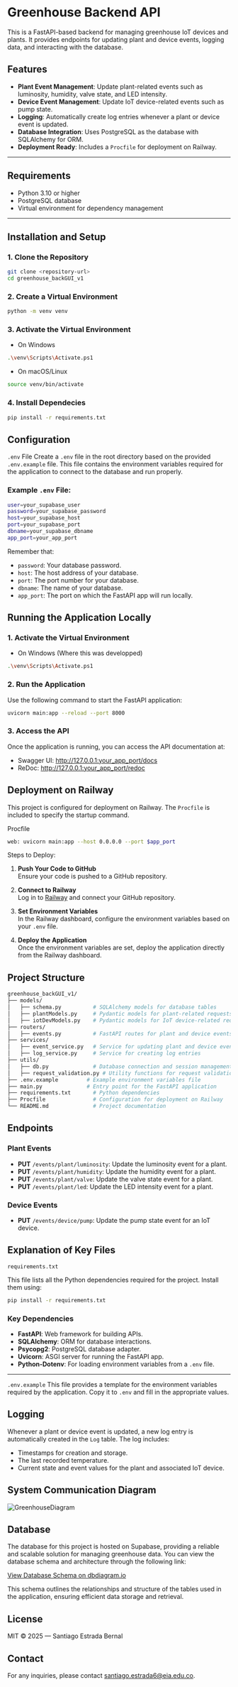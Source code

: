 # Greenhouse Backend API

This is a FastAPI-based backend for managing greenhouse IoT devices and plants. It provides endpoints for updating plant and device events, logging data, and interacting with the database.

## Features
- **Plant Event Management**: Update plant-related events such as luminosity, humidity, valve state, and LED intensity.
- **Device Event Management**: Update IoT device-related events such as pump state.
- **Logging**: Automatically create log entries whenever a plant or device event is updated.
- **Database Integration**: Uses PostgreSQL as the database with SQLAlchemy for ORM.
- **Deployment Ready**: Includes a `Procfile` for deployment on Railway.

---

## Requirements
- Python 3.10 or higher
- PostgreSQL database
- Virtual environment for dependency management

---

## Installation and Setup

### 1. Clone the Repository
```bash
git clone <repository-url>
cd greenhouse_backGUI_v1
```

### 2. Create a Virtual Environment

```bash
python -m venv venv
```

### 3. Activate the Virtual Environment
* On Windows 
```bash
.\venv\Scripts\Activate.ps1
```

* On macOS/Linux
```bash
source venv/bin/activate
```

### 4. Install Dependecies
```bash
pip install -r requirements.txt
```

## Configuration
`.env` File
Create a `.env` file in the root directory based on the provided `.env.example` file. This file contains the environment variables required for the application to connect to the database and run properly.

### Example `.env` File: 

```bash
user=your_supabase_user
password=your_supabase_password
host=your_supabase_host
port=your_supabase_port
dbname=your_supabase_dbname
app_port=your_app_port
```

Remember that:
* `password`: Your database password.
* `host`: The host address of your database.
* `port`: The port number for your database.
* `dbname`: The name of your database.
* `app_port`: The port on which the FastAPI app will run locally.

## Running the Application Locally

### 1. Activate the Virtual Environment

* On Windows (Where this was developped)
```bash
.\venv\Scripts\Activate.ps1
```

### 2. Run the Application
Use the following command to start the FastAPI application:
```bash
uvicorn main:app --reload --port 8000
 ```
### 3. Access the API
Once the application is running, you can access the API documentation at:

* Swagger UI: http://127.0.0.1:your_app_port/docs
* ReDoc: http://127.0.0.1:your_app_port/redoc

## Deployment on Railway
This project is configured for deployment on Railway. The `Procfile` is included to specify the startup command.

Procfile 
```bash
web: uvicorn main:app --host 0.0.0.0 --port $app_port 
```
Steps to Deploy: 
1. **Push Your Code to GitHub**  
    Ensure your code is pushed to a GitHub repository.

2. **Connect to Railway**  
    Log in to [Railway](https://railway.app/) and connect your GitHub repository.

3. **Set Environment Variables**  
    In the Railway dashboard, configure the environment variables based on your `.env` file.

4. **Deploy the Application**  
    Once the environment variables are set, deploy the application directly from the Railway dashboard.

## Project Structure

```bash
greenhouse_backGUI_v1/
├── models/
│   ├── schema.py          # SQLAlchemy models for database tables
│   ├── plantModels.py     # Pydantic models for plant-related requests
│   ├── iotDevModels.py    # Pydantic models for IoT device-related requests
├── routers/
│   ├── events.py          # FastAPI routes for plant and device events
├── services/
│   ├── event_service.py   # Service for updating plant and device events
│   ├── log_service.py     # Service for creating log entries
├── utils/
│   ├── db.py              # Database connection and session management
│   ├── request_validation.py # Utility functions for request validation
├── .env.example         # Example environment variables file
├── main.py              # Entry point for the FastAPI application
├── requirements.txt       # Python dependencies
├── Procfile               # Configuration for deployment on Railway
└── README.md              # Project documentation
```
## Endpoints

### Plant Events
- **PUT** `/events/plant/luminosity`: Update the luminosity event for a plant.
- **PUT** `/events/plant/humidity`: Update the humidity event for a plant.
- **PUT** `/events/plant/valve`: Update the valve state event for a plant.
- **PUT** `/events/plant/led`: Update the LED intensity event for a plant.

### Device Events
- **PUT** `/events/device/pump`: Update the pump state event for an IoT device.

## Explanation of Key Files
`requirements.txt`

This file lists all the Python dependencies required for the project. Install them using:

```bash
pip install -r requirements.txt
```
### Key Dependencies

- **FastAPI**: Web framework for building APIs.
- **SQLAlchemy**: ORM for database interactions.
- **Psycopg2**: PostgreSQL database adapter.
- **Uvicorn**: ASGI server for running the FastAPI app.
- **Python-Dotenv**: For loading environment variables from a `.env` file.

---
`.env.example`
This file provides a template for the environment variables required by the application. Copy it to `.env` and fill in the appropriate values.

## Logging

Whenever a plant or device event is updated, a new log entry is automatically created in the `Log` table. The log includes:

* Timestamps for creation and storage.
* The last recorded temperature.
* Current state and event values for the plant and associated IoT device.

## System Communication Diagram

![GreenhouseDiagram](https://www.plantuml.com/plantuml/png/bLLDRziu4BthLmpQg-CYFXfmqBGssYpIHRjozsGW695ZYuX4QicH7E-lNv2IhAyupjuCSzwyz-PBdnsZvJBFu9ibqgaf7QqL7YpcaNjMka2BESJqJqbQq0zo3Wzqdwc3paap2D9CDcB56VKoG7noJ1qEsfHHObxWmxtW4jbOzm4-Fgf3ob-oaY80W08jAw4Ar0pdgASYGystrm8M4Ma9YNbfM6BIxXf74tE9OV3Soz-FUJ3R9qdLyCyVlxRRfyIQPxADceqyK2ib56f2zgUHz4VyvCXMPCEhHCO4VJb_FSfa0lXcSOyQMyHP7Ges5duxpwqD4vYAxCZgREHj2T_BN4d5fnamvGLPvDBIRATHIyYyQd0r8le4NTPnasQJhYmXDXbfeoHKc5NaPb2O8rbutAnTa_-8J1QACY-YQBLwq8eLPkfVP6NqQkKh6ymFAWGtTtLTO0b_-Jbp3C9eJSAZGdpzV7DpDq8kuLuyQtFCI1ve31fMzN-nZA0NQKZBA6hcnXFqfkLrcdw09sgn5nc6YAd_LpX6nPt8kiIqMgsH4ROMjSkLStNB3jQKHJDZC0cewpOOI1ZO2eYzDNapT72xqqV5AR3AoJ7cnJJ5uagAnIH5w4EjD4J7R2mUwYlHQy-uUEFC3fhCmb8OsP7AYsFh-IXiEIZTRNkJpVbNENRyhf4EALtZ9hZiDdQ0MyBNYURQcgHA2PhlT3oI0IWbIKXEKAVujFuo7rJnR-NAy_O6qVuKmMlxqOvXqBit5ge9zgrrPAkeQjpMefiINjlBsD_A06FJlaBly8v9R-vg3qjOArTaUAh1nZVDfOb1A-iohrPVJPxxaxPv8L4sz-kgVz60g0L5KzkJ5Tx4MxZ_-G02iypxgC7K9eikZjtlGc8N1uwHIzUVmFvNmsEMiAd8da2GPLGQC3UbPZ3xC1N0gP_Pcgwf8eYKnBCBJ-UvzWrkI5rFy3nwxvqUw2s3YwjdwsUPPCgbvwgC3cDtBqQ1NY2sdxB-_hplYvTJPpN74oIr_URMjRyMSzZf3OeKwlqn-uuJKdIWs84vwk09s1HAU5qxRKcGgZgE-U1xCfRefyNqHgFl3MxVG2xUH2wYw3DfMURPVm00 "GreenhouseDiagram")

## Database

The database for this project is hosted on Supabase, providing a reliable and scalable solution for managing greenhouse data. You can view the database schema and architecture through the following link:

[View Database Schema on dbdiagram.io](https://dbdiagram.io/d/Greenhouse-68122d751ca52373f5fe1cde)

This schema outlines the relationships and structure of the tables used in the application, ensuring efficient data storage and retrieval.

## License

MIT © 2025 — Santiago Estrada Bernal

## Contact

For any inquiries, please contact [santiago.estrada6@eia.edu.co](mailto:santiago.estrada6@eia.edu.co).
